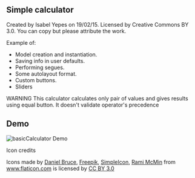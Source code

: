 ## Simple calculator

Created by Isabel Yepes on 19/02/15.
Licensed by Creative Commons BY 3.0.
You can copy but please attribute the work.

Example of:
- Model creation and instantiation.
- Saving info in user defaults.
- Performing segues.
- Some autolayout format.
- Custom buttons.
- Sliders

WARNING
This calculator calculates only pair of values and gives results
using equal button. It doesn't validate operator's precedence

## Demo

![basicCalculator Demo](https://dl.dropboxusercontent.com/u/15652960/github/calculadora.gif)

Icon credits

Icons made by
<a href="http://www.danielbruce.se" title="Daniel Bruce">Daniel Bruce</a>,
<a href="http://www.freepik.com" title="Freepik">Freepik</a>,
<a href="http://www.simpleicon.com" title="SimpleIcon">SimpleIcon</a>,
<a href="http://RamiMcM.in" title="Rami McMin">Rami McMin</a>
from <a href="http://www.flaticon.com" title="Flaticon">www.flaticon.com</a> 
is licensed by <a href="http://creativecommons.org/licenses/by/3.0/" title="Creative Commons BY 3.0">CC BY 3.0</a>
